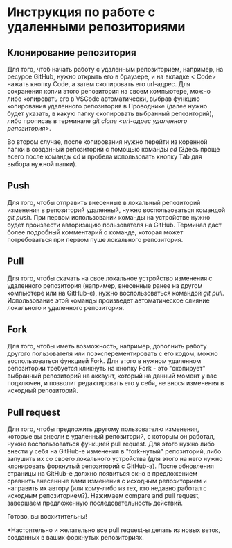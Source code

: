 # Инструкция по работе с удаленными репозиториями

## Клонирование репозитория

Для того, чтоб начать работу с удаленным репозиторием, например, на ресурсе GitHub, нужно открыть его в браузере, и на вкладке < Code> нажать кнопку Code, а затем скопировать его url-адрес. Для сохранения копии этого репозитория на своем компьютере, можно либо копировать его в VSCode автоматически, выбрав функцию копирования удаленного репозитория в Проводнике (далее нужно будет указать, в какую папку скопировать выбранный репозиторий), либо прописав в терминале *git clone <url-адрес удаленного репозитория>*.

Во втором случае, после копирования нужно перейти из коренной папки в созданный репозиторий с помощью команды *cd* (Здесь проще всего после команды cd и пробела использовать кнопку Tab для выбора нужной папки).

## Push

 Для того, чтобы отправить внесенные в локальный репозиторий изменения в репозиторий удаленный, нужно воспользоваться командой *git push*. При первом использовании команды на устройстве нужно будет произвести авторизацию пользователя на GitHub. Терминал даст более подробный комментарий о команде, которая может потребоваться при первом пуше локального репозитория.

## Pull

Для того, чтобы скачать на свое локальное устройство изменения с удаленного репозитория (например, внесенные ранее на другом компьютере или на GitHub-е), нужно воспользоваться командой *git pull*. Использование этой команды произведет автоматическое слияние локального и удаленного репозитория.

## Fork

Для того, чтобы иметь возможность, например, дополнить работу другого пользователя или поэксперементировать с его кодом, можно воспользоваться функцией Fork. Для этого в нужном удаленном репозитории требуется кликнуть на кнопку Fork - это "скопирует" выбранный репозиторий на аккаунт, который на данный момент у вас подключен, и позволит редактировать его у себя, не внося изменения в исходный репозиторий.

## Pull request

Для того, чтобы предложить другому пользователю изменения, которые вы внесли в удаленный репозиторий, с которым он работал, нужно воспользоваться функцией pull request. Для этого нужно либо внести у себя на GitHub-е изменения в "fork-нутый" репозиторий, либо запушить их со своего локального устройства (для этого на него нужно клонировать форкнутый репозиторий с GitHub-a). После обновления страницы на GitHub-e должно появиться окно в предложением сравнить внесенные вами изменения с исходным репозиторием и направить их автору (или кому-либо из тех, кто недавно работал с исходным репозиторием?). Нажимаем compare and pull request, завершаем предложенную последовательность действий. 

Готово, вы восхитительны!

*Настоятельно и желательно все pull request-ы делать из новых веток, созданных в ваших форкнутых  репозиториях.
